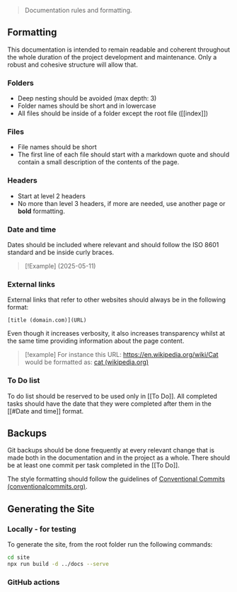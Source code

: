 > Documentation rules and formatting.
## Formatting

This documentation is intended to remain readable and coherent throughout the whole duration of the project development and maintenance. Only a robust and cohesive structure will allow that.

### Folders

- Deep nesting should be avoided (max depth: 3)
- Folder names should be short and in lowercase
- All files should be inside of a folder except the root file ([[index]])

### Files

- File names should be short
- The first line of each file should start with a markdown quote and should contain a small description of the contents of the page.

### Headers
- Start at level 2 headers
- No more than level 3 headers, if more are needed, use another page or **bold** formatting.

### Date and time
Dates should be included where relevant and should follow the ISO 8601 standard and be inside curly braces.

>[!Example]
 (2025-05-11)

### External links
External links that refer to other websites should always be in the following format:

```
[title (domain.com)](URL)
```

Even though it increases verbosity, it also increases transparency whilst at the same time providing information about the page content.

>[!example]
 For instance this URL: 
> https://en.wikipedia.org/wiki/Cat 
> would be formatted as:
> [cat (wikipedia.org)](https://en.wikipedia.org/wiki/Cat)

### To Do list
To do list should be reserved to be used only in [[To Do]]. All completed tasks should have the date that they were completed after them in the [[#Date and time]] format.

## Backups
Git backups should be done frequently at every relevant change that is made both in the documentation and in the project as a whole. There should be at least one commit per task completed in the [[To Do]].

The style formatting should follow the guidelines of [Conventional Commits (conventionalcommits.org)](https://www.conventionalcommits.org/en/v1.0.0/).

## Generating the Site
### Locally - for testing
To generate the site,  from the root folder run the following commands:

```bash
cd site
npx run build -d ../docs --serve
```

### GitHub actions
